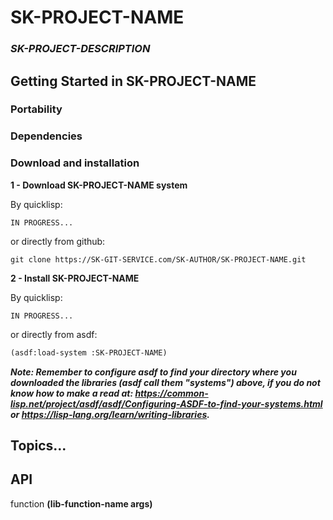 # SK-PROJECT-NAME

### _SK-PROJECT-DESCRIPTION_

## Getting Started in SK-PROJECT-NAME

### Portability

### Dependencies

### Download and installation

**1 - Download SK-PROJECT-NAME system**

By quicklisp:

```
IN PROGRESS...
```

or directly from github:

```
git clone https://SK-GIT-SERVICE.com/SK-AUTHOR/SK-PROJECT-NAME.git
```
**2 - Install SK-PROJECT-NAME**

By quicklisp:

```
IN PROGRESS...
```

or directly from asdf:

```lisp
(asdf:load-system :SK-PROJECT-NAME)
```

_**Note: Remember to configure asdf to find your directory where you downloaded the libraries (asdf call them "systems") above, if you do not know how to make a read at: https://common-lisp.net/project/asdf/asdf/Configuring-ASDF-to-find-your-systems.html or https://lisp-lang.org/learn/writing-libraries.**_

## Topics...

## API

function **(lib-function-name args)**

